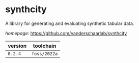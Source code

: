 # synthcity

A library for generating and evaluating synthetic tabular data.

*homepage*: <https://github.com/vanderschaarlab/synthcity>

version | toolchain
--------|----------
``0.2.4`` | ``foss/2022a``
